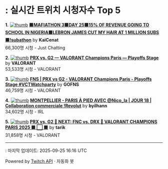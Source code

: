 # : 실시간 트위치 시청자수 Top 5

**1.** [![thumb](https://static-cdn.jtvnw.net/previews-ttv/live_user_kaicenat-320x180.jpg)](https://twitch.tv/KaiCenat)
**[🟩MAFIATHON 3🟩DAY 25🟩15% OF REVENUE GOING TO SCHOOL IN NIGERIA🟩LEBRON JAMES CUT MY HAIR AT 1 MILLION SUBS🟩!subathon](https://twitch.tv/KaiCenat)** by **KaiCenat**<br>66,300명 시청  - Just Chatting

**2.** [![thumb](https://static-cdn.jtvnw.net/previews-ttv/live_user_valorant-320x180.jpg)](https://twitch.tv/VALORANT)
**[PRX vs. G2 — VALORANT Champions Paris — Playoffs Stage](https://twitch.tv/VALORANT)** by **VALORANT**<br>53,533명 시청  - VALORANT

**3.** [![thumb](https://static-cdn.jtvnw.net/previews-ttv/live_user_gofns-320x180.jpg)](https://twitch.tv/GOFNS)
**[FNS | PRX vs G2 - VALORANT Champions Paris - Playoffs Stage #VCTWatchparty](https://twitch.tv/GOFNS)** by **GOFNS**<br>46,759명 시청  - VALORANT

**4.** [![thumb](https://static-cdn.jtvnw.net/previews-ttv/live_user_byilhann-320x180.jpg)](https://twitch.tv/byilhann)
**[MONTPELLIER - PARIS À PIED AVEC @Nico_la | JOUR 18 | Collaboration commerciale !Revolut](https://twitch.tv/byilhann)** by **byilhann**<br>34,602명 시청  - IRL

**5.** [![thumb](https://static-cdn.jtvnw.net/previews-ttv/live_user_tarik-320x180.jpg)](https://twitch.tv/tarik)
**[PRX vs. G2 🛑 NEXT: FNC vs. DRX 🛑 VALORANT CHAMPIONS PARIS 2025 🟦 ⬜ 🟥](https://twitch.tv/tarik)** by **tarik**<br>31,858명 시청  - VALORANT


---
: 마지막 업데이트: 2025-09-25 16:16 UTC

Powered by [Twitch API](https://dev.twitch.tv/docs/api/reference) · 자동화 봇